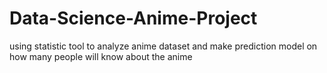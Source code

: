 # Data-Science-Anime-Project
using statistic tool to analyze anime dataset and make prediction model on how many people will know about the anime
